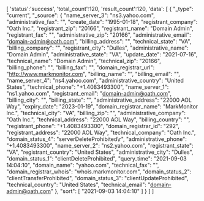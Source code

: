  [
    'status':'success',
    'total_count':120,
    'result_count':120,
    'data': [
                {
                    "_type": "current",
                    "_source": {
                        "name_server_3": "ns3.yahoo.com",
                        "administrative_fax": "",
                        "create_date": "1995-01-18",
                        "registrant_company": "Oath Inc.",
                        "registrant_zip": "20166",
                        "registrant_name": "Domain Admin",
                        "registrant_fax": "",
                        "administrative_zip": "20166",
                        "administrative_email": "domain-admin@oath.com",
                        "billing_address": "",
                        "technical_state": "VA",
                        "billing_company": "",
                        "registrant_city": "Dulles",
                        "administrative_name": "Domain Admin",
                        "administrative_state": "VA",
                        "update_date": "2021-07-16",
                        "technical_name": "Domain Admin",
                        "technical_zip": "20166",
                        "billing_phone": "",
                        "billing_fax": "",
                        "domain_registrar_url": "http://www.markmonitor.com",
                        "billing_name": "",
                        "billing_email": "",
                        "name_server_4": "ns4.yahoo.com",
                        "administrative_country": "United States",
                        "technical_phone": "+1.4083493300",
                        "name_server_1": "ns1.yahoo.com",
                        "registrant_email": "domain-admin@oath.com",
                        "billing_city": "",
                        "billing_state": "",
                        "administrative_address": "22000 AOL Way",
                        "expiry_date": "2023-01-19",
                        "domain_registrar_name": "MarkMonitor Inc.",
                        "technical_city": "VA",
                        "billing_zip": "",
                        "administrative_company": "Oath Inc.",
                        "technical_address": "22000 AOL Way",
                        "billing_country": "",
                        "registrant_phone": "+1.4083493300",
                        "domain_registrar_id": "292",
                        "registrant_address": "22000 AOL Way",
                        "technical_company": "Oath Inc.",
                        "domain_status_4": "serverDeleteProhibited\r",
                        "administrative_phone": "+1.4083493300",
                        "name_server_2": "ns2.yahoo.com",
                        "registrant_state": "VA",
                        "registrant_country": "United States",
                        "administrative_city": "Dulles",
                        "domain_status_1": "clientDeleteProhibited",
                        "query_time": "2021-09-03 14:04:10",
                        "domain_name": "yahoo.com",
                        "technical_fax": "",
                        "domain_registrar_whois": "whois.markmonitor.com",
                        "domain_status_2": "clientTransferProhibited",
                        "domain_status_3": "clientUpdateProhibited",
                        "technical_country": "United States",
                        "technical_email": "domain-admin@oath.com"
                    },
                    "sort": [
                        "2021-09-03 14:04:10"
                    ]
                }
            ]
    ]
